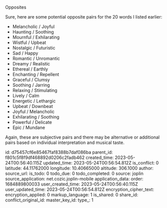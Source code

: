 Opposites

Sure, here are some potential opposite pairs for the 20 words I listed earlier:

- Melancholic / Joyful
- Haunting / Soothing
- Mournful / Exhilarating
- Wistful / Upbeat
- Nostalgic / Futuristic
- Sad / Happy
- Romantic / Unromantic
- Dreamy / Realistic
- Ethereal / Earthly
- Enchanting / Repellent
- Graceful / Clumsy
- Soothing / Jarring
- Relaxing / Stimulating
- Lively / Calm
- Energetic / Lethargic
- Upbeat / Downbeat
- Joyful / Melancholic
- Exhilarating / Soothing
- Powerful / Delicate
- Epic / Mundane

Again, these are subjective pairs and there may be alternative or additional pairs based on individual interpretation and musical taste.
 

id: d75457cf6e85467faf8388b7daf086ba
parent_id: f801c5f8f9df468892d0206c2fadb462
created_time: 2023-05-24T00:56:40.115Z
updated_time: 2023-05-24T00:56:54.812Z
is_conflict: 0
latitude: 44.11762000
longitude: 10.40665000
altitude: 306.1000
author: 
source_url: 
is_todo: 0
todo_due: 0
todo_completed: 0
source: joplin
source_application: net.cozic.joplin-mobile
application_data: 
order: 1684889800033
user_created_time: 2023-05-24T00:56:40.115Z
user_updated_time: 2023-05-24T00:56:54.812Z
encryption_cipher_text: 
encryption_applied: 0
markup_language: 1
is_shared: 0
share_id: 
conflict_original_id: 
master_key_id: 
type_: 1